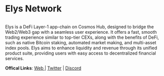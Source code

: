 # Elys Network

<figure><img src="https://pbs.twimg.com/profile_banners/1607027931603406850/1700845259/1500x500" alt=""><figcaption></figcaption></figure>

Elys is a DeFi Layer-1 app-chain on Cosmos Hub, designed to bridge the Web2/Web3 gap with a seamless user experience. It offers a fast, smooth trading experience similar to top-tier CEXs, along with the benefits of DeFi, such as native Bitcoin staking, automated market making, and multi-asset index pools. Elys aims to enhance liquidity and revenue through its unified product suite, providing users with easy access to decentralized financial services. 

**Offical Links**: [Web ](https://elys.network/)| [Twitter](https://x.com/elys\_network) | [Discord](https://discord.gg/elysnetwork)&#x20;
